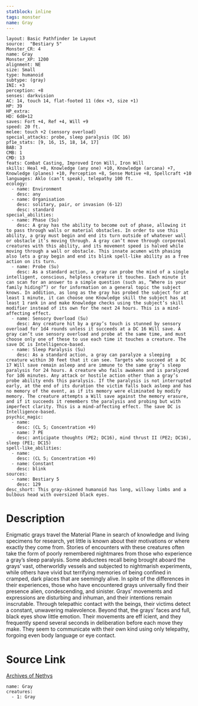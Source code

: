 ```yaml
---
statblock: inline
tags: monster
name: Gray
---
```

```statblock
layout: Basic Pathfinder 1e Layout
source:  "Bestiary 5"
Monster_CR: 4
name: Gray
Monster_XP: 1200
alignment: NE
size: Small
type: humanoid
subtype: (gray)
INI: +3
perception: +8
senses: darkvision
AC: 14, touch 14, flat-footed 11 (dex +3, size +1)
HP: 39
HP_extra: 
HD: 6d8+12
saves: Fort +4, Ref +4, Will +9
speed: 20 ft.
melee: touch +2 (sensory overload)
special_attacks: probe, sleep paralysis (DC 16)
pf1e_stats: [9, 16, 15, 18, 14, 17]
BAB: 3
CMB: 1
CMD: 13
feats: Combat Casting, Improved Iron Will, Iron Will
skills: Heal +8, Knowledge (any one) +10, Knowledge (arcana) +7, Knowledge (planes) +10, Perception +8, Sense Motive +8, Spellcraft +10
languages: Aklo (can’t speak), telepathy 100 ft.
ecology:
  - name: Environment
    desc: any
  - name: Organisation
    desc: solitary, pair, or invasion (6-12)
    desc: standard
special_abilities:
  - name: Phase (Su)
    desc: A gray has the ability to become out of phase, allowing it to pass through walls or material obstacles. In order to use this ability, a gray must begin and end its turn outside of whatever wall or obstacle it’s moving through. A gray can’t move through corporeal creatures with this ability, and its movement speed is halved while moving through a wall or obstacle. This innate acumen with phasing also lets a gray begin and end its blink spell-like ability as a free action on its turn.
  - name: Probe (Su)
    desc: As a standard action, a gray can probe the mind of a single intelligent, conscious, helpless creature it touches. Each minute it can scan for an answer to a simple question (such as, “Where is your family hiding?”) or for information on a general topic the subject knows. In addition, as long as the gray has probed the subject for at least 1 minute, it can choose one Knowledge skill the subject has at least 1 rank in and make Knowledge checks using the subject’s skill modifier instead of its own for the next 24 hours. This is a mind-affecting effect.
  - name: Sensory Overload (Su)
    desc: Any creature hit by a gray’s touch is stunned by sensory overload for 1d4 rounds unless it succeeds at a DC 16 Will save. A gray can’t use sensory overload and probe at the same time, and must choose only one of these to use each time it touches a creature. The save DC is Intelligence-based.
  - name: Sleep Paralysis (Su)
    desc: As a standard action, a gray can paralyze a sleeping creature within 30 feet that it can see. Targets who succeed at a DC 17 Will save remain asleep and are immune to the same gray’s sleep paralysis for 24 hours. A creature who fails awakens and is paralyzed for 1d6 minutes. Any attack or hostile action other than a gray’s probe ability ends this paralysis. If the paralysis is not interrupted early, at the end of its duration the victim falls back asleep and has no memory of the event, as if its memory were eliminated by modify memory. The creature attempts a Will save against the memory erasure, and if it succeeds it remembers the paralysis and probing but with imperfect clarity. This is a mind-affecting effect. The save DC is Intelligence-based.
psychic_magic:
  - name:
    desc: (CL 5; Concentration +9)
  - name: 7 PE
    desc: anticipate thoughts (PE2; DC16), mind thrust II (PE2; DC16), sleep (PE1; DC15)
spell-like_abilities:
  - name:
    desc: (CL 5; Concentration +9)
  - name: Constant
    desc: blink
sources:
  - name: Bestiary 5
    desc: 129
desc_short: This gray-skinned humanoid has long, willowy limbs and a bulbous head with oversized black eyes.
```
# Description
Enigmatic grays travel the Material Plane in search of knowledge and living specimens for research, yet little is known about their motivations or where exactly they come from. Stories of encounters with these creatures often take the form of poorly remembered nightmares from those who experience a gray’s sleep paralysis. Some abductees recall being brought aboard the grays’ vast, otherworldly vessels and subjected to nightmarish experiments, while others have vivid but terrifying memories of being confined in cramped, dark places that are seemingly alive. In spite of the differences in their experiences, those who have encountered grays universally find their presence alien, condescending, and sinister. Grays’ movements and expressions are disturbing and inhuman, and their intentions remain inscrutable. Through telepathic contact with the beings, their victims detect a constant, unwavering malevolence. Beyond that, the grays’ faces and full, black eyes show little emotion. Their movements are eff icient, and they frequently spend several seconds in deliberation before each move they make. They seem to communicate with their own kind using only telepathy, forgoing even body language or eye contact.
# Source Link
[Archives of Nethys](https://aonprd.com/MonsterDisplay.aspx?ItemName=Gray)
```encounter-table
name: Gray
creatures:
  - 1: Gray
```

